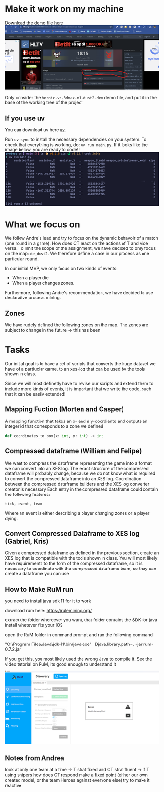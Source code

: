 # Make it work on my machine

Download the demo file [here](https://www.hltv.org/matches/2385919/heroic-vs-3dmax-esl-pro-league-season-22-stage-1)
![](docs/images/download-dem.png)

Only consider the `heroic-vs-3dmax-m1-dust2.dem` demo file, and put it in the base of the working tree of the project

## If you use uv

You can download uv here [uv](https://docs.astral.sh/uv/#installation).

Run `uv sync` to install the necessary dependencies on your system.
To check that everything is working, do: `uv run main.py`. If it looks like the image below, you are ready to code!!
![](./docs/images/final_output.png "WTF")

# What we focus on

We follow Andre's lead and try to focus on the dynamic behavoir of a match (one round in a game). How does CT react on the actions of T and vice versa. To limit the scope of the assignment, we have decided to only focus on the map: `de_dust2`. We therefore define a case in our process as one particular round.

In our initial MVP, we only focus on two kinds of events:

* When a player die
* When a player changes zones.

Furthermore, following Andre's recommendation, we have decided to use declarative process mining.

## Zones

We have rudely defined the following zones on the map. The zones are subject to change in the future -> this has been 

# Tasks

Our initial goal is to have a set of scripts that converts the huge dataset we have of a [partiuclar game](https://www.hltv.org/matches/2385919/heroic-vs-3dmax-esl-pro-league-season-22-stage-1), to an xes-log that can be used by the tools shown in class.

Since we will most definetly have to revise our scripts and extend them to include more kinds of events, it is important that we write the code, such that it can be easily extended!

## Mapping Fuction (Morten and Casper)

A mapping function that takes an x- and a y-coordiante and outputs an integer id that corresponds to a zone we defined

```python
def coordinates_to_box(x: int, y: int) -> int
```

## Compressed dataframe (William and Felipe)

We want to compress the dataframe representing the game into a format we can convert into an XES log. The exact structure of the compressed dataframe will probably change, because we do not know what is required to convert the compressed dataframe into an XES log. Coordination between the compressed dataframe builders and the XES log converter creator is necessary
Each entry in the compressed dataframe could contain the following features:

```
tick, event, team
```

Where an event is either describing a player changing zones or a player dying.

## Convert Compressed Dataframe to XES log (Gabriel, Kris)

Given a compressed dataframe as defined in the previous section, create an XES log that is compatible with the tools shown in class. You will most likely have requirements to the form of the compressed dataframe, so it is necessary to coordinate with the compressed dataframe team, so they can create a dataframe you can use

## How to Make RuM run

you need to install java sdk 11 for it to work

download rum here: https://rulemining.org/

extract the folder whereever you want, that folder contains the SDK for java install whetever fits your IOS

open the RuM folder in command prompt and run the following command

"C:\Program Files\Java\jdk-11\bin\java.exe" -Djava.library.path=. -jar rum-0.7.2.jar

If you get this, you most likely used the wrong Java to compile it. See the video tutorial on RuM, its good enough to understand it

![1761127379328](image/README/1761127379328.png)

## Notes from Andrea

look at only one team at a time -> T strat fixed and CT strat fluent -> if T using snipers how does CT respond
make a fixed point (either our own created model, or the team Heroes against everyone else)
try to make it reactive
